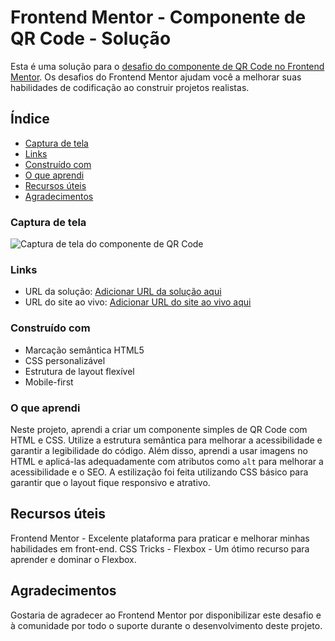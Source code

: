 # Frontend Mentor - Componente de QR Code - Solução

Esta é uma solução para o [desafio do componente de QR Code no Frontend Mentor](https://www.frontendmentor.io/challenges/qr-code-component-iux_sIO_H). Os desafios do Frontend Mentor ajudam você a melhorar suas habilidades de codificação ao construir projetos realistas.

## Índice

- [Captura de tela](#captura-de-tela)
- [Links](#links)
- [Construído com](#construído-com)
- [O que aprendi](#o-que-aprendi)
- [Recursos úteis](#recursos-úteis)
- [Agradecimentos](#agradecimentos)

### Captura de tela

![Captura de tela do componente de QR Code](./screenshot.jpg)

### Links

- URL da solução: [Adicionar URL da solução aqui](https://sua-url-da-solucao.com)
- URL do site ao vivo: [Adicionar URL do site ao vivo aqui](https://sua-url-do-site.com)

### Construído com

- Marcação semântica HTML5
- CSS personalizável
- Estrutura de layout flexível
- Mobile-first

### O que aprendi

Neste projeto, aprendi a criar um componente simples de QR Code com HTML e CSS. Utilize a estrutura semântica para melhorar a acessibilidade e garantir a legibilidade do código. Além disso, aprendi a usar imagens no HTML e aplicá-las adequadamente com atributos como `alt` para melhorar a acessibilidade e o SEO. A estilização foi feita utilizando CSS básico para garantir que o layout fique responsivo e atrativo.

## Recursos úteis

Frontend Mentor - Excelente plataforma para praticar e melhorar minhas habilidades em front-end.
CSS Tricks - Flexbox - Um ótimo recurso para aprender e dominar o Flexbox.

## Agradecimentos

Gostaria de agradecer ao Frontend Mentor por disponibilizar este desafio e à comunidade por todo o suporte durante o desenvolvimento deste projeto.
